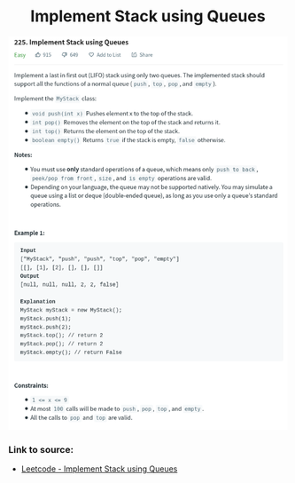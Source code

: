 <h1 align="center">Implement Stack using Queues</h1>

![alt text](https://raw.githubusercontent.com/matthew01lokiet/Github-repos-images/main/Algs/Queue/7u7OU7fQ_o.png)

### Link to source: 
- <a href="https://leetcode.com/problems/implement-stack-using-queues/">Leetcode - Implement Stack using Queues</a>

